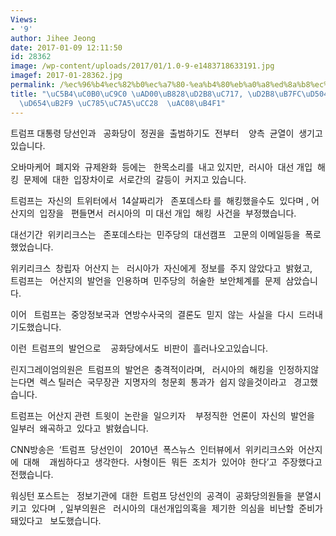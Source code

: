 ```yaml
---
Views:
- '9'
author: Jihee Jeong
date: 2017-01-09 12:11:50
id: 28362
image: /wp-content/uploads/2017/01/1.0-9-e1483718633191.jpg
imagef: 2017-01-28362.jpg
permalink: /%ec%96%b4%ec%82%b0%ec%a7%80-%ea%b4%80%eb%a0%a8%ed%8a%b8%ec%9c%97-%ed%8a%b8%eb%9f%bc%ed%94%84-vs-%ea%b3%b5%ed%99%94%eb%8b%b9-%ec%9e%85%ec%9e%a5%ec%b0%a8-%ea%b0%88%eb%93%b1/
title: "\uC5B4\uC0B0\uC9C0 \uAD00\uB828\uD2B8\uC717, \uD2B8\uB7FC\uD504  VS \uACF5\
  \uD654\uB2F9 \uC785\uC7A5\uCC28  \uAC08\uB4F1"
---
```


트럼프 대통령 당선인과   공화당이  정권을  출범하기도  전부터    양측  균열이  생기고 있습니다.

오바마케어  폐지와  규제완화  등에는   한목소리를  내고 있지만,  러시아  대선 개입  해킹  문제에  대한  입장차이로  서로간의  갈등이  커지고 있습니다.

트럼프는  자신의  트위터에서  14살짜리가   존포데스타 를  해킹했을수도  있다며 , 어산지의  입장을   편들면서  러시아의  미 대선 개입  해킹  사건을  부정했습니다.

대선기간  위키리크스는   존포데스타는  민주당의  대선캠프   고문의 이메일등을  폭로했었습니다.

위키리크스  창립자  어산지 는   러시아가  자신에게  정보를  주지 않았다고  밝혔고,   트럼프는   어산지의  발언을  인용하며  민주당의  허술한  보안체계를  문제  삼았습니다.

이어   트럼프는  중앙정보국과  연방수사국의  결론도  믿지  않는  사실을  다시  드러내기도했습니다.

이런  트럼프의  발언으로    공화당에서도  비판이  흘러나오고있습니다.

린지그레이엄의원은  트럼프의  발언은  충격적이라며,   러시아의  해킹을  인정하지않는다면  렉스 틸러슨  국무장관  지명자의  청문회  통과가  쉽지 않을것이라고   경고했습니다.

트럼프는  어산지 관련  트윗이  논란을  일으키자    부정직한  언론이  자신의  발언을  일부러  왜곡하고  있다고  밝혔습니다.

CNN방송은  ‘트럼프  당선인이   2010년  폭스뉴스  인터뷰에서  위키리크스와  어산지에  대해    괘씸하다고  생각한다.  사형이든  뭐든  조치가  있어야  한다’고  주장했다고  전했습니다.

워싱턴 포스트는   정보기관에  대한  트럼프 당선인의  공격이  공화당의원들을  분열시키고  있다며  , 일부의원은   러시아의  대선개입의혹을  제기한  의심을  비난할  준비가  돼있다고   보도했습니다.

&nbsp;

&nbsp;

&nbsp;